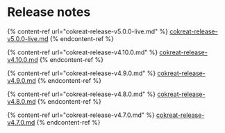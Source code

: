 # Release notes

{% content-ref url="cokreat-release-v5.0.0-live.md" %}
[cokreat-release-v5.0.0-live.md](cokreat-release-v5.0.0-live.md)
{% endcontent-ref %}

{% content-ref url="cokreat-release-v4.10.0.md" %}
[cokreat-release-v4.10.0.md](cokreat-release-v4.10.0.md)
{% endcontent-ref %}

{% content-ref url="cokreat-release-v4.9.0.md" %}
[cokreat-release-v4.9.0.md](cokreat-release-v4.9.0.md)
{% endcontent-ref %}

{% content-ref url="cokreat-release-v4.8.0.md" %}
[cokreat-release-v4.8.0.md](cokreat-release-v4.8.0.md)
{% endcontent-ref %}

{% content-ref url="cokreat-release-v4.7.0.md" %}
[cokreat-release-v4.7.0.md](cokreat-release-v4.7.0.md)
{% endcontent-ref %}

###
